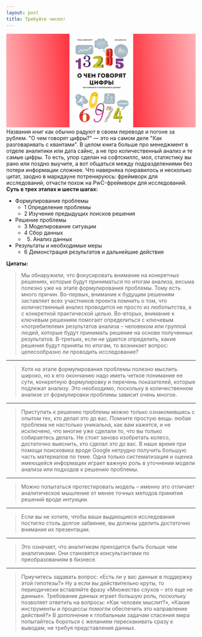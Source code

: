 ```yaml
---
layout: post
title: Требуйте чисел!
---
```


![placeholder](/assets/images/2019-03-05-keeping-up-with-the-quants/keeping-up-with-the-quants.png "Обложка книги О чем говорят цифры")
Названия книг как обычно радуют в своем переводе и погоне за рублем. "О чем говорят цифры?" — это на самом деле "Как разговаривать с квантами". В целом книга больше про менеджмент в отделе аналитики или дата сайнс, а не про количественный анализ и те самые цифры. То есть, упор сделан на софтскиллс, мол, статистику вы рано или поздно выучите, а вот общаться между подразделениями без потери информации сложнее. Что наверняка понравилось и несколько цитат, заодно в маркдауне потренируюсь: фреймворк для исследований, отчасти похож на PwC-фреймворк для исследований. 
**Суть в трех этапах и шести шагах:**
- Формулирование проблемы
	- 1 Определение проблемы
	- 2 Изучение предыдущих поисков решения
- Решение проблемы
	- 3 Моделирование ситуации
	- 4 Сбор данных
	- 5. Анализ данных
- Результаты и необходимые меры
	- 6 Демонстрация результатов и дальнейшие действия

**Цитаты:**
> Мы обнаружили, что фокусировать внимание на конкретных решениях, которые будут приниматься по итогам
> анализа, весьма полезно уже на этапе формулирования проблемы. Тому есть много причин. Во-первых, внимание к 
> будущим решениям заставляет всех участников проекта помнить о том, что количественный анализ проводится не 
> просто из любопытства, а с конкретной практической целью. Во-вторых, внимание к ключевым решениям помогает 
> определиться с ключевым «потребителем» результатов анализа – человеком или группой людей, которые будут 
> принимать решение на основе полученных результатов. В-третьих, если не удается определить, какие решения 
> будут приняты по итогам, то возникает вопрос: целесообразно ли проводить исследование?

***

> Хотя на этапе формулирования проблемы полезно мыслить широко, но к его окончанию надо иметь четкое 
> понимание ее сути, конкретную формулировку и перечень показателей, которые подлежат анализу. Это 
> необходимо, поскольку в количественном анализе от формулировки проблемы зависит очень многое.

***

> Приступать к решению проблемы можно только ознакомившись с опытом тех, кто делал это до вас. Помните 
> простую вещь: любая проблема не настолько уникальна, как вам кажется, и не исключено, что многие уже
> сделали то, что вы только собираетесь делать. Не стоит заново изобретать колесо, достаточно выяснить, кто 
> сделал это до вас. В наше время при помощи поисковика вроде Google нетрудно получить большую часть 
> материалов по теме. Одна только систематизация и оценка имеющейся информации играет важную роль в уточнении 
> модели анализа или подходов к решению проблемы.

***

> Можно попытаться протестировать модель – именно это отличает аналитическое мышление от менее точных методов 
> принятия решений вроде интуиции.

***

> Если вы не хотите, чтобы ваши выдающиеся исследования постигло столь долгое забвение, вы должны уделить 
> достаточно внимания их презентации.

***

> Это означает, что аналитикам приходится быть больше чем аналитиками. Они становятся консультантами по 
> преобразованиям в бизнесе.

***

> Приучитесь задавать вопрос: «Есть ли у вас данные в поддержку этой гипотезы?» Ну а если вы действительно 
> круты, то периодически вставляйте фразу «Множество слухов – это еще не данные». Требование данных играет 
> большую роль, поскольку позволяет ответить на вопросы: «Как человек мыслит?», «Какие инструменты и процессы 
> помогли обеспечить это направление действий?» В дополнение к глобальным задачам спасения мира попытайтесь 
> бороться с желанием перескакивать сразу к выводам, не требуя представления данных.